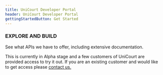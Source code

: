 ```yaml
---
title: UniCourt Developer Portal
header: UniCourt Developer Portal
gettingStartedButton: Get Started
---
```


### EXPLORE AND BUILD
        
See what APIs we have to offer, including extensive documentation.

This is currently in Alpha stage and a few customers of UniCourt are provided access to try it out. If you are an existing customer and would like to get access please [contact us.](https://unicourt.com/contact-us)
